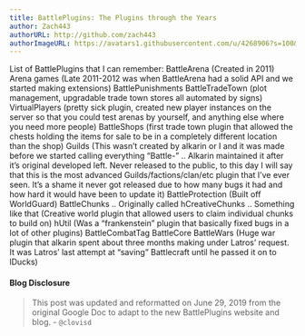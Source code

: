 ```yaml
---
title: BattlePlugins: The Plugins through the Years
author: Zach443
authorURL: http://github.com/zach443
authorImageURL: https://avatars1.githubusercontent.com/u/4268906?s=100&v=4
---
```


List of BattlePlugins that I can remember:
BattleArena (Created in 2011)
Arena games (Late 2011-2012 was when BattleArena had a solid API and we started making extensions)
BattlePunishments
BattleTradeTown (plot management, upgradable trade town stores all automated by signs)
VirtualPlayers (pretty sick plugin, created new player instances on the server so that you could test arenas by yourself, and anything else where you need more people)
BattleShops (first trade town plugin that allowed the chests holding the items for sale to be in a completely different location than the shop)
Guilds (This wasn’t created by alkarin or I and it was made before we started calling everything “Battle-” .. Alkarin maintained it after it’s original developed left. Never released to the public, to this day I will say that this is the most advanced Guilds/factions/clan/etc plugin that I’ve ever seen. It’s a shame it never got released due to how many bugs it had and how hard it would have been to update it)
BattleProtection (Built off WorldGuard)
BattleChunks .. Originally called hCreativeChunks .. Something like that (Creative world plugin that allowed users to claim individual chunks to build on)
hUtil (Was a “frankenstein” plugin that basically fixed bugs in a lot of other plugins)
BattleCombatTag
BattleCore
BattleWars (Huge war plugin that alkarin spent about three months making under Latros’ request. It was Latros’ last attempt at “saving” Battlecraft until he passed it on to lDucks)

#### Blog Disclosure
> This post was updated and reformatted on June 29, 2019 from the original Google Doc to adapt to the new BattlePlugins website and blog. - `@clovisd`
